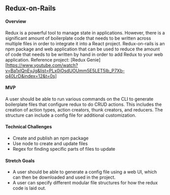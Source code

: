 ## Redux-on-Rails

#### Overview
Redux is a powerful tool to manage state in applications. However, there is a significant amount of boilerplate code that needs to be written across multiple files in order to integrate it into a React project. Redux-on-rails is an npm package and web application that can be used to reduce the amount of code that needs to be written by hand in order to add Redux to your web application. Reference project: [Redux Genie][https://www.youtube.com/watch?v=Ba1xlQnEyJg&list=PLx0iOsdUOUmm5E5LET5lb_P7Xb-q40LrD&index=12&t=0s]

#### MVP
A user should be able to run various commands on the CLI to generate boilerplate files that configure redux to do CRUD actions. This includes the creation of action types, action creators, thunk creators, and reducers. The structure can include a config file for additional customization. 

#### Technical Challenges
* Create and publish an npm package
* Use node to create and update files
* Regex for finding specific parts of files to update

#### Stretch Goals
* A user should be able to generate a config file using a web UI, which can then be downloaded and used in the project.
* A user can specify different modular file structures for how the redux code is laid out. 
